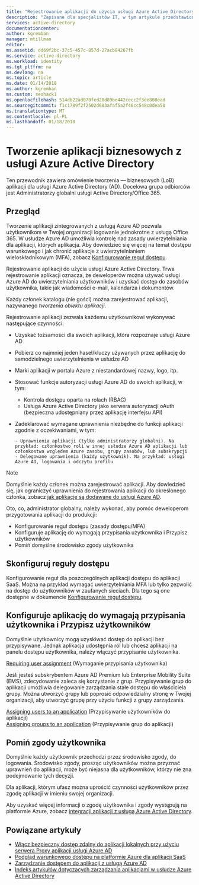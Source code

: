 ```yaml
---
title: "Rejestrowanie aplikacji do użycia usługi Azure Active Directory | Dokumentacja firmy Microsoft"
description: "Zapisane dla specjalistów IT, w tym artykule przedstawiono wskazówki dotyczące integracji aplikacji Azure z usługą Active Directory."
services: active-directory
documentationcenter: 
author: kgremban
manager: mtillman
editor: 
ms.assetid: dd69f2bc-37c5-457c-857d-27acb84267fb
ms.service: active-directory
ms.workload: identity
ms.tgt_pltfrm: na
ms.devlang: na
ms.topic: article
ms.date: 01/14/2018
ms.author: kgremban
ms.custom: seohack1
ms.openlocfilehash: 514db22ad070fed20d89be442cecc2f3ee808ead
ms.sourcegitcommit: f1c1789f2f2502d683afaf5a2f46cc548c0dea50
ms.translationtype: MT
ms.contentlocale: pl-PL
ms.lasthandoff: 01/18/2018
---
```

# <a name="develop-line-of-business-apps-for-azure-active-directory"></a>Tworzenie aplikacji biznesowych z usługi Azure Active Directory
Ten przewodnik zawiera omówienie tworzenia — biznesowych (LoB) aplikacji dla usługi Azure Active Directory (AD). Docelowa grupa odbiorców jest Administratorzy globalni usługi Active Directory/Office 365.

## <a name="overview"></a>Przegląd
Tworzenie aplikacji zintegrowanych z usługą Azure AD pozwala użytkownikom w Twojej organizacji logowanie jednokrotne z usługą Office 365. W usłudze Azure AD umożliwia kontrolę nad zasady uwierzytelniania dla aplikacji, których aplikacja. Aby dowiedzieć się więcej na temat dostępu warunkowego i jak chronić aplikacje z uwierzytelnianiem wieloskładnikowym (MFA), zobacz [Konfigurowanie reguł dostępu](active-directory-conditional-access-azure-portal-get-started.md).

Rejestrowanie aplikacji do użycia usługi Azure Active Directory. Trwa rejestrowanie aplikacji oznacza, że deweloperów można używać usługi Azure AD do uwierzytelniania użytkowników i uzyskać dostęp do zasobów użytkownika, takie jak wiadomości e-mail, kalendarza i dokumentów.

Każdy członek katalogu (nie gości) można zarejestrować aplikacji, nazywanego *tworzenia obiektu aplikacji*.

Rejestrowanie aplikacji zezwala każdemu użytkownikowi wykonywać następujące czynności:

* Uzyskać tożsamości dla swoich aplikacji, która rozpoznaje usługi Azure AD
* Pobierz co najmniej jeden haseł/kluczy używanych przez aplikację do samodzielnego uwierzytelnienia w usłudze AD
* Marki aplikacji w portalu Azure z niestandardowej nazwy, logo, itp.
* Stosować funkcje autoryzacji usługi Azure AD do swoich aplikacji, w tym:

  * Kontrola dostępu oparta na rolach (RBAC)
  * Usługa Azure Active Directory jako serwera autoryzacji oAuth (bezpieczna udostępniany przez aplikację interfejsu API)
* Zadeklarować wymagane uprawnienia niezbędne do funkcji aplikacji zgodnie z oczekiwaniami, w tym:

      - Uprawnienia aplikacji (tylko administratorzy globalni). Na przykład: członkostwo roli w innej usłudze Azure AD aplikacji lub członkostwa względem Azure zasobu, grupy zasobów, lub subskrypcji
      - Delegowane uprawnienia (każdy użytkownik). Na przykład: usługi Azure AD, logowania i odczytu profilu

> [!NOTE]
> Domyślnie każdy członek można zarejestrować aplikacji. Aby dowiedzieć się, jak ograniczyć uprawnienia do rejestrowania aplikacji do określonego członka, zobacz [jak aplikacje są dodawane do usługi Azure AD](develop/active-directory-how-applications-are-added.md#who-has-permission-to-add-applications-to-my-azure-ad-instance).
>
>

Oto, co, administrator globalny, należy wykonać, aby pomóc deweloperom przygotowania aplikacji do produkcji:

* Konfigurowanie reguł dostępu (zasady dostępu/MFA)
* Konfiguruje aplikację do wymagają przypisania użytkownika i Przypisz użytkowników
* Pomiń domyślne środowisko zgody użytkownika

## <a name="configure-access-rules"></a>Skonfiguruj reguły dostępu
Konfigurowanie reguł dla poszczególnych aplikacji dostępu do aplikacji SaaS. Można na przykład wymagać uwierzytelniania MFA lub tylko zezwolić na dostęp do użytkowników w zaufanych sieciach. Dla tego są one dostępne w dokumencie [Konfigurowanie reguł dostępu](active-directory-conditional-access-azure-portal-get-started.md).

## <a name="configure-the-app-to-require-user-assignment-and-assign-users"></a>Konfiguruje aplikację do wymagają przypisania użytkownika i Przypisz użytkowników
Domyślnie użytkownicy mogą uzyskiwać dostęp do aplikacji bez przypisywane. Jednak aplikacja udostępnia ról lub chcesz aplikacji na panelu dostępu użytkownika, należy włączyć przypisanie użytkownika.

[Requiring user assignment](active-directory-applications-guiding-developers-requiring-user-assignment.md) (Wymaganie przypisania użytkownika)

Jeśli jesteś subskrybentem Azure AD Premium lub Enterprise Mobility Suite (EMS), zdecydowanie zaleca się korzystanie z grup. Przypisywanie grup do aplikacji umożliwia delegowanie zarządzania stałe dostępu do właściciela grupy. Można utworzyć grupy lub poprosić odpowiedzialny stronę w Twojej organizacji, aby utworzyć grupę przy użyciu funkcji z grupy zarządzania.

[Assigning users to an application](active-directory-applications-guiding-developers-assigning-users.md) (Przypisywanie użytkowników do aplikacji)  
[Assigning groups to an application](active-directory-applications-guiding-developers-assigning-groups.md) (Przypisywanie grup do aplikacji)

## <a name="suppress-user-consent"></a>Pomiń zgody użytkownika
Domyślnie każdy użytkownik przechodzi przez środowisko zgody, do logowania. Środowisko zgody, prosząc użytkowników można przyznać uprawnień do aplikacji, może być niejasna dla użytkowników, którzy nie zna podejmowanie tych decyzji.

Dla aplikacji, którym ufasz można uprościć czynności użytkowników przez zgodę aplikacji w imieniu swojej organizacji.

Aby uzyskać więcej informacji o zgodę użytkownika i zgody występują na platformie Azure, zobacz [integracji aplikacji z usługą Azure Active Directory](active-directory-integrating-applications.md).

## <a name="related-articles"></a>Powiązane artykuły
* [Włącz bezpieczny dostęp zdalny do aplikacji lokalnych przy użyciu serwera Proxy aplikacji usługi Azure AD](active-directory-application-proxy-get-started.md)
* [Podgląd warunkowego dostępu na platformie Azure dla aplikacji SaaS](active-directory-conditional-access-azure-portal-get-started.md)
* [Zarządzanie dostępem do aplikacji z usługą Azure AD](active-directory-managing-access-to-apps.md)
* [Indeks artykułów dotyczących zarządzania aplikacjami w usłudze Azure Active Directory](active-directory-apps-index.md)
